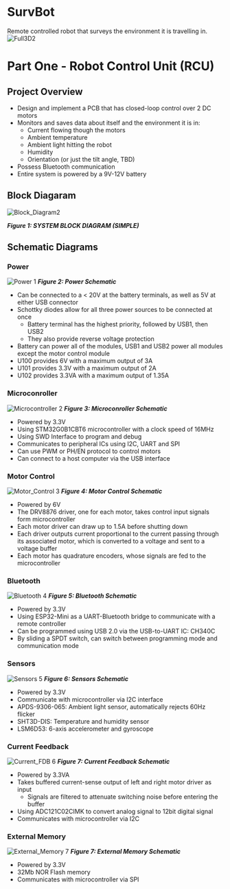 # SurvBot
Remote controlled robot that surveys the environment it is travelling in.
![Full3D2](https://github.com/user-attachments/assets/bea00074-208c-4e4a-b9cb-5af8c80a9def)


# Part One - Robot Control Unit (RCU)
## Project Overview
- Design and implement a PCB that has closed-loop control over 2 DC motors
- Monitors and saves data about itself and the environment it is in:
  - Current flowing though the motors
  - Ambient temperature
  - Ambient light hitting the robot
  - Humidity
  - Orientation (or just the tilt angle, TBD)
- Possess Bluetooth communication
- Entire system is powered by a 9V-12V battery

## Block Diagaram
![Block_Diagram2](https://github.com/user-attachments/assets/daec5c4c-c453-48a4-85f0-1a4a5af760ed)


***Figure 1: SYSTEM BLOCK DIAGRAM (SIMPLE)***

## Schematic Diagrams
### Power
![Power 1](https://github.com/user-attachments/assets/ac84a856-f3f7-4ddb-8305-b34f4061553d)
***Figure 2: Power Schematic***
- Can be connected to a < 20V at the battery terminals, as well as 5V at either USB connector
- Schottky diodes allow for all three power sources to be connected at once
  - Battery terminal has the highest priority, followed by USB1, then USB2
  - They also provide reverse voltage protection
- Battery can power all of the modules, USB1 and USB2 power all modules except the motor control module
- U100 provides 6V with a maximum output of 3A
- U101 provides 3.3V with a maximum output of 2A
- U102 provides 3.3VA with a maximum output of 1.35A


### Microconroller
![Microcontroller 2](https://github.com/user-attachments/assets/95b3cc38-1538-41ee-b512-a862448206da)
***Figure 3: Microconroller Schematic***
- Powered by 3.3V
- Using STM32G0B1CBT6 microcontroller with a clock speed of 16MHz
- Using SWD Interface to program and debug
- Communicates to peripheral ICs using I2C, UART and SPI
- Can use PWM or PH/EN protocol to control motors
- Can connect to a host computer via the USB interface


### Motor Control
![Motor_Control 3](https://github.com/user-attachments/assets/f751400b-4e1b-4aec-9535-00bd29f93e72)
***Figure 4: Motor Control Schematic***
- Powered by 6V
- The DRV8876 driver, one for each motor, takes control input signals form microcontroller
- Each motor driver can draw up to 1.5A before shutting down
- Each driver outputs current proportional to the current passing through its associated motor, which is converted to a voltage and sent to a voltage buffer
- Each motor has quadrature encoders, whose signals are fed to the microcontroller



### Bluetooth
![Bluetooth 4](https://github.com/user-attachments/assets/2fa1292d-a9bd-44f6-bc49-8cb4086a68c3)
***Figure 5: Bluetooth Schematic***
- Powered by 3.3V
- Using ESP32-Mini as a UART-Bluetooth bridge to communicate with a remote controller
- Can be programmed using USB 2.0 via the USB-to-UART IC: CH340C
- By sliding a SPDT switch, can switch between programming mode and communication mode



### Sensors
![Sensors 5](https://github.com/user-attachments/assets/f80c8aa7-6785-46ac-9d46-46bed380aeb3)
***Figure 6: Sensors Schematic***
- Powered by 3.3V
- Communicate with microcontroller via I2C interface
- APDS-9306-065: Ambient light sensor, automatically rejects 60Hz flicker
- SHT3D-DIS: Temperature and humidity sensor
- LSM6D53: 6-axis accelerometer and gyroscope


### Current Feedback
![Current_FDB 6](https://github.com/user-attachments/assets/ba6c2342-09d3-432e-842c-14d64108d192)
***Figure 7: Current Feedback Schematic***
- Powered by 3.3VA
- Takes buffered current-sense output of left and right motor driver as input
  - Signals are filtered to attenuate switching noise before entering the buffer
- Using ADC121C02CIMK to convert analog signal to 12bit digital signal
- Communicates with microcontroller via I2C



### External Memory
![External_Memory 7](https://github.com/user-attachments/assets/ce59d9ab-3ccf-4c5b-8fd0-67382fc3f497)
***Figure 7: External Memory Schematic***
- Powered by 3.3V
- 32Mb NOR Flash memory
- Communicates with microcontroller via SPI




